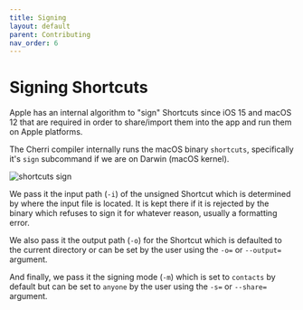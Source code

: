 ```yaml
---
title: Signing
layout: default
parent: Contributing
nav_order: 6
---
```


# Signing Shortcuts

Apple has an internal algorithm to "sign" Shortcuts since iOS 15 and macOS 12 that are required in order to share/import them into the app and run them on Apple platforms.

The Cherri compiler internally runs the macOS binary `shortcuts`, specifically it's `sign` subcommand if we are on Darwin (macOS kernel).

![shortcuts sign](https://github.com/electrikmilk/cherrilang.org/assets/4368524/7403e7d6-309b-499d-a1a0-a5f3468a333a)

We pass it the input path (`-i`) of the unsigned Shortcut which is determined by where the input file is located. It is kept there if it is rejected by the binary which refuses to sign it for whatever reason, usually a formatting error.

We also pass it the output path (`-o`) for the Shortcut which is defaulted to the current directory or can be set by the user using the `-o=` or `--output=` argument.

And finally, we pass it the signing mode (`-m`) which is set to `contacts` by default but can be set to `anyone` by the user using the `-s=` or `--share=` argument.
